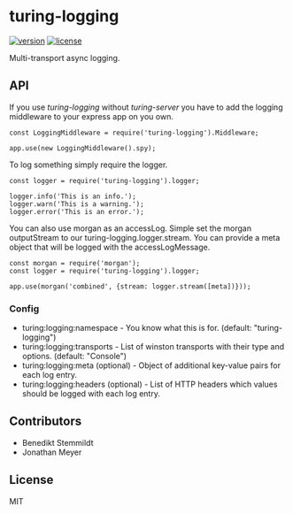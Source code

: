 # turing-logging

[![version](https://img.shields.io/npm/v/turing-logging.svg)](https://www.npmjs.com/package/turing-logging) [![license](https://img.shields.io/npm/l/turing-logging.svg)](./LICENSE)

Multi-transport async logging.

## API

If you use _turing-logging_ without _turing-server_ you have to add the logging middleware to your express app on you own.

    const LoggingMiddleware = require('turing-logging').Middleware;

    app.use(new LoggingMiddleware().spy);

To log something simply require the logger.

    const logger = require('turing-logging').logger;

    logger.info('This is an info.');
    logger.warn('This is a warning.');
    logger.error('This is an error.');

You can also use morgan as an accessLog. Simple set the morgan outputStream to our turing-logging.logger.stream.
You can provide a meta object that will be logged with the accessLogMessage.

    const morgan = require('morgan');
    const logger = require('turing-logging').logger;

    app.use(morgan('combined', {stream: logger.stream([meta])}));

### Config

- turing:logging:namespace - You know what this is for. (default: "turing-logging")
- turing:logging:transports - List of winston transports with their type and options. (default: "Console")
- turing:logging:meta (optional) - Object of additional key-value pairs for each log entry.
- turing:logging:headers (optional) - List of HTTP headers which values should be logged with each log entry.

## Contributors

- Benedikt Stemmildt
- Jonathan Meyer

## License

MIT
